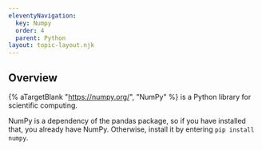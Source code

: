 ```yaml
---
eleventyNavigation:
  key: Numpy
  order: 4
  parent: Python
layout: topic-layout.njk
---
```


## Overview

{% aTargetBlank "https://numpy.org/", "NumPy" %}
is a Python library for scientific computing.

NumPy is a dependency of the pandas package,
so if you have installed that, you already have NumPy.
Otherwise, install it by entering `pip install numpy`.
